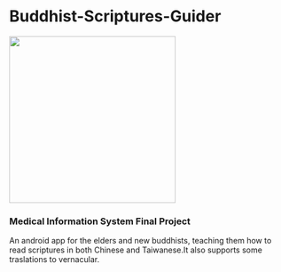 # Buddhist-Scriptures-Guider
<img src="https://i.imgur.com/Xi1PmMI.jpg" width="300">

### Medical Information System Final Project
An android app for the elders and new buddhists, teaching them how to read scriptures in both Chinese and Taiwanese.It also supports some traslations to vernacular.

